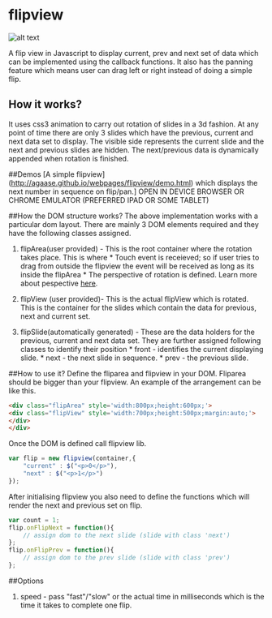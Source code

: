 flipview 
========

![alt text](https://lh4.googleusercontent.com/-WVO0MaxF3SM/U51mzlvMFRI/AAAAAAAAJfw/CZcNtTPSwBg/s279/flipview_sample.gif "This is what it looks like but more smoother.")

A flip view in Javascript to display current, prev and next set of data which can be implemented using the callback functions. It also has the panning feature which means user can drag left or right instead of doing a simple flip. 


## How it works?
It uses css3 animation to carry out rotation of slides in a 3d fashion. At any point of time there are only 3 slides which have the previous, current and next data set to display. The visible side represents the current slide and the next and previous slides are hidden. The next/previous data is dynamically appended when rotation is finished.


##Demos
[A simple flipview] (http://agaase.github.io/webpages/flipview/demo.html) which displays the next number in sequence on flip/pan.] OPEN IN DEVICE BROWSER OR CHROME EMULATOR (PREFERRED IPAD OR SOME TABLET)

##How the DOM structure works?
The above implementation works with a particular dom layout. There are mainly 3 DOM elements required and they have the following classes assigned.

  1. flipArea(user provided) - This is the root container where the rotation takes place. This is where 
    * Touch event is receieved; so if user tries to drag from outside the flipview the event will be received as long as its inside the flipArea
    * The perspective of rotation is defined. Learn more about pespective [here](https://developer.mozilla.org/en-US/docs/Web/CSS/perspective).
	
  2. flipView (user provided)-  This is the actual flipView which is rotated. This is the container for the slides which contain the data for previous, next and current set.
  3. flipSlide(automatically generated) - These are the data holders for the previous, current and next data set. They are further assigned following classes to identify their position
    * front - identifies the current displaying slide.
    * next - the next slide in sequence.
	* prev - the previous slide.

##How to use it?
Define the fliparea and flipview in your DOM. Fliparea should be bigger than your flipview. An example of the arrangement can be like this.

```html
<div class="flipArea" style='width:800px;height:600px;'>
<div class="flipView" style='width:700px;height:500px;margin:auto;'>
</div>
</div>
```
Once the DOM is defined call flipview lib.
```javascript
var flip = new flipview(container,{
	"current" : $("<p>0</p>"),
	"next" : $("<p>1</p>")
});
```
After initialising flipview you also need to define the functions which will render the next and previous set on flip.
```javascript
var count = 1;
flip.onFlipNext = function(){
	// assign dom to the next slide (slide with class 'next')
};
flip.onFlipPrev = function(){
	// assign dom to the prev slide (slide with class 'prev')
};
```

##Options

1. speed - pass "fast"/"slow" or the actual time in milliseconds which is the time it takes to complete one flip.

